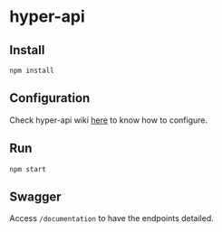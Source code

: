 # hyper-api

## Install
`npm install`

## Configuration
Check hyper-api wiki [here](https://github.com/Cloudoki/hyper-api/wiki) to know how to configure.

## Run
`npm start`

## Swagger

Access `/documentation` to have the endpoints detailed.
